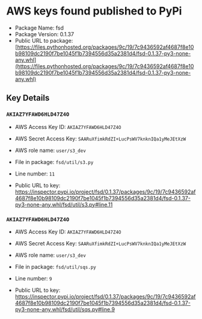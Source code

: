 # AWS keys found published to PyPi

* Package Name: fsd
* Package Version: 0.1.37
* Public URL to package: [https://files.pythonhosted.org/packages/9c/19/7c9436592af4687f8e10b98109dc2190f7be1045f1b7394556d35a2381d4/fsd-0.1.37-py3-none-any.whl](https://files.pythonhosted.org/packages/9c/19/7c9436592af4687f8e10b98109dc2190f7be1045f1b7394556d35a2381d4/fsd-0.1.37-py3-none-any.whl)

## Key Details

### `AKIAZ7YFAWD6HLD47Z4O`

* AWS Access Key ID: `AKIAZ7YFAWD6HLD47Z4O`
* AWS Secret Access Key: `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` 
* AWS role name: `user/s3_dev`
* File in package: `fsd/util/s3.py`
* Line number: `11`

* Public URL to key: https://inspector.pypi.io/project/fsd/0.1.37/packages/9c/19/7c9436592af4687f8e10b98109dc2190f7be1045f1b7394556d35a2381d4/fsd-0.1.37-py3-none-any.whl/fsd/util/s3.py#line.11



### `AKIAZ7YFAWD6HLD47Z4O`

* AWS Access Key ID: `AKIAZ7YFAWD6HLD47Z4O`
* AWS Secret Access Key: `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` 
* AWS role name: `user/s3_dev`
* File in package: `fsd/util/sqs.py`
* Line number: `9`

* Public URL to key: https://inspector.pypi.io/project/fsd/0.1.37/packages/9c/19/7c9436592af4687f8e10b98109dc2190f7be1045f1b7394556d35a2381d4/fsd-0.1.37-py3-none-any.whl/fsd/util/sqs.py#line.9


